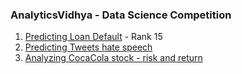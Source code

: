 ### AnalyticsVidhya - Data Science Competition

1) [Predicting Loan Default](https://github.com/vasim07/AnalyticsVidhyaDataHack/tree/master/LoanPrediction) - Rank 15
2) [Predicting Tweets hate speech](https://github.com/vasim07/AnalyticsVidhyaDataHack/tree/master/Twitter%20Sentiment)
3) [Analyzing CocaCola stock - risk and return](https://github.com/vasim07/AnalyticsVidhyaDataHack/tree/master/Stock%20Analysis)
